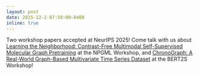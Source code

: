 ```yaml
---
layout: post
date: 2025-12-2 07:58:00-0400
inline: true
---
```


Two workshop papers accepted at NeurIPS 2025! Come talk with us about [Learning the Neighborhood: Contrast-Free Multimodal Self-Supervised Molecular Graph Pretraining](https://arxiv.org/abs/2509.22468) at the NPGML Workshop, and [ChronoGraph: A Real-World Graph-Based Multivariate Time Series Dataset](https://arxiv.org/abs/2509.04449) at the BERT2S Workshop!